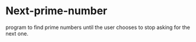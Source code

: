 # Next-prime-number
 program to  find prime numbers until the user chooses to stop asking for the next one.
